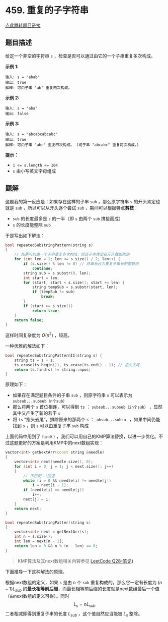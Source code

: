 # 459. 重复的子字符串

[点此跳转题目链接](https://leetcode.cn/problems/repeated-substring-pattern/description/)

## 题目描述

给定一个非空的字符串 `s` ，检查是否可以通过由它的一个子串重复多次构成。

 

**示例 1:**

```
输入: s = "abab"
输出: true
解释: 可由子串 "ab" 重复两次构成。
```

**示例 2:**

```
输入: s = "aba"
输出: false
```

**示例 3:**

```
输入: s = "abcabcabcabc"
输出: true
解释: 可由子串 "abc" 重复四次构成。 (或子串 "abcabc" 重复两次构成。)
```

 

**提示：**

- `1 <= s.length <= 104`
- `s` 由小写英文字母组成



## 题解

这题我的第一反应是：如果存在这样的子串 `sub` ，那么原字符串 `s` 的开头肯定也就是 `sub` ，所以可以从开头逐个尝试 `sub` ，期间可以根据特点**剪枝**：

- `sub` 的长度最多是 `s` 的一半（即 `s` 由两个 `sub` 拼接而成）
- `s` 的长度能整除 `sub` 

于是写出如下解法：

```cpp
bool repeatedSubstringPattern(string s)
{
    // 如果可以由一个子串重复多次构成，则该子串肯定在开头就能找到
    for (int len = 1; len <= s.size() / 2; len++) {
        if (s.size() % len != 0) // 原串长必为重复子串长的整数倍
            continue;
        string sub = s.substr(0, len);
        int start = len;
        for (start; start < s.size(); start += len) {
            string tempSub = s.substr(start, len);
            if (tempSub != sub)
                break;
        }
        if (start >= s.size())
            return true;
    }
    return false;
}
```

这样时间复杂度为 $O(n^2)$ ，较高。

一种优雅的解法如下：

```cpp
bool repeatedSubstringPatternII(string s) {
    string ts = s + s;
    ts.erase(ts.begin()), ts.erase(ts.end() - 1); // 掐头去尾
    return ts.find(s) != string::npos;
}
```

原理如下：

- 如果存在满足题目条件的子串 `sub` ，则原字符串 `s` 可以表示为 `subsub...subsub（n个sub）` 
- 那么将两个 `s` 首位相连，可以得到 `ts` ： `subsub...subsub（2n个sub）` ，显然其中又产生了新的若干 `s` 
- 将 `ts` “掐头去尾”，排除原来的那两个 `s` ：`_ubsub...subsu_` ，如果中间仍能找到 `s` ，则 `s` 可以由重复子串 `sub` 构成

上面代码中用到了 `find()` ，我们可以用自己的KMP算法替换，以进一步优化。不过这题更好的方案是利用KMP中的next数组实现：

```cpp
vector<int> getNextArr(const string &needle)
{
    vector<int> next(needle.size(), 0);
    for (int i = 0, j = 1; j < next.size(); j++)
    {
        // 不匹配：i回退
        while (i > 0 && needle[i] != needle[j])
            i = next[i - 1];
        if (needle[i] == needle[j])
            i++;
        next[j] = i;
    }
    return next;
}

bool repeatedSubstringPatter(string s)
{
    vector<int> next = getNextArr(s);
    int n = s.size();
    int len = next[n - 1];
    return len > 0 && n % (n - len) == 0;
}
```

> KMP算法及其next数组相关内容参见 [LeetCode Q28-笔记)](https://github.com/Charles-T-T/Algorithm-Practice/tree/master/String/28-strStr) 

下面推导一下这种解法的原理。

根据next数组的定义，如果 `s` 是由 $n$ 个 `sub` 重复构成的，那么它一定有长度为 $(n - 1)L_{sub}$ 的**最长相等前后缀**，而最长相等前后缀的长度就是next数组最后一个值（由next数组的定义可得）。同时
$$
L_s = nL_{sub}
$$
二者相减即得到重复子串的长度 $L_{sub}$ ，这个值自然应当能被 $L_s$ 整除。